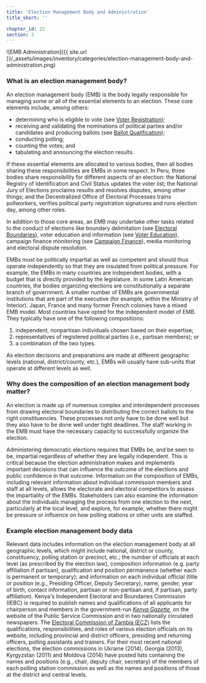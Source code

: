 ```yaml
---
title: 'Election Management Body and Administration'
title_short: ''

chapter_id: 22
section: 3
---
```


![EMB Administration]({{ site.url }}/\_assets/images/inventory/categories/election-management-body-and-administration.png)

### What is an election management body?

An election management body (EMB) is the body legally responsible for managing some or all of the essential elements to an election. These core elements include, among others:

- determining who is eligible to vote (see [Voter Registration](/en/guide/key-categories/voter-registration/));
- receiving and validating the nominations of political parties and/or candidates and producing ballots (see [Ballot Qualification](/en/guide/key-categories/ballot-qualification/));
- conducting polling;
- counting the votes; and
- tabulating and announcing the election results.

If these essential elements are allocated to various bodies, then all bodies sharing these responsibilities are EMBs in some respect. In Peru, three bodies share responsibility for different aspects of an election: the National Registry of Identification and Civil Status updates the voter list; the National Jury of Elections proclaims results and resolves disputes, among other things; and the Decentralized Office of Electoral Processes trains pollworkers, verifies political party registration signatures and runs election day, among other roles.

In addition to those core areas, an EMB may undertake other tasks related to the conduct of elections like boundary delimitation (see [Electoral Boundaries](/en/guide/key-categories/electoral-boundaries/)), voter education and information (see [Voter Education](/en/guide/key-categories/voter-education/)), campaign finance monitoring (see [Campaign Finance](/en/guide/key-categories/campaign-finance/)), media monitoring and electoral dispute resolution.

EMBs must be politically impartial as well as competent and should thus operate independently so that they are insulated from political pressure. For example, the EMBs in many countries are independent bodies, with a budget that is directly provided by the legislature. In some Latin American countries, the bodies organizing elections are constitutionally a separate branch of government. A smaller number of EMBs are governmental institutions that are part of the executive (for example, within the Ministry of Interior). Japan, France and many former French colonies have a mixed EMB model. Most countries have opted for the independent model of EMB. They typically have one of the following compositions:

1.  independent, nonpartisan individuals chosen based on their expertise;
2.  representatives of registered political parties (i.e., partisan members); or
3.  a combination of the two types.

As election decisions and preparations are made at different geographic levels (national, district/county, etc.), EMBs will usually have sub-units that operate at different levels as well.

### Why does the composition of an election management body matter?

An election is made up of numerous complex and interdependent processes from drawing electoral boundaries to distributing the correct ballots to the right constituencies. These processes not only have to be done well but they also have to be done well under tight deadlines. The staff working in the EMB must have the necessary capacity to successfully organize the election.

Administering democratic elections requires that EMBs be, and be seen to be, impartial regardless of whether they are legally independent. This is critical because the election administration makes and implements important decisions that can influence the outcome of the elections and public confidence in that outcome. Information on the composition of EMBs, including relevant information about individual commission members and staff at all levels, allows the electorate and electoral competitors to assess the impartiality of the EMBs. Stakeholders can also examine the information about the individuals managing the process from one election to the next, particularly at the local level, and explore, for example, whether there might be pressure or influence on how polling stations or other units are staffed.

### Example election management body data

Relevant data includes information on the election management body at all geographic levels, which might include national, district or county, constituency, polling station or precinct, etc.; the number of officials at each level (as prescribed by the election law), composition information (e.g. party affiliation if partisan), qualification and position permanence (whether each is permanent or temporary); and information on each individual official (title or position (e.g., Presiding Officer, Deputy Secretary), name, gender, year of birth, contact information, partisan or non-partisan and, if partisan, party affiliation). Kenya's Independent Electoral and Boundaries Commission (IEBC) is required to publish names and qualifications of all applicants for chairperson and members in the government-run [_Kenya Gazette_](http://kenyalaw.org/kenya_gazette/gazette/volume/OTQx/Vol.%20CXV%20-%20No.%2078), on the website of the Public Service Commission and in two nationally circulated newspapers. The [Electoral Commission of Zambia (ECZ)](http://www.elections.org.zm/) lists the qualifications, responsibilities, and roles of various election officials on its website, including provincial and district officers, presiding and returning officers, polling assistants and trainers. For their most recent national elections, the election commissions in Ukraine (2014), Georgia (2013), Kyrgyzstan (2011) and Moldova (2014) have posted lists containing the names and positions (e.g., chair, deputy chair, secretary) of the members of each polling station commission as well as the names and positions of those at the district and central levels.
